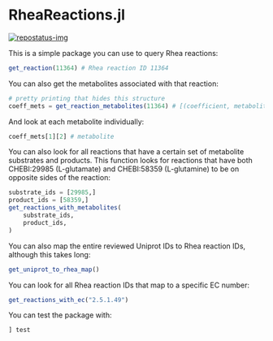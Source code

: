 # RheaReactions.jl
[repostatus-url]: https://www.repostatus.org/#active
[repostatus-img]: https://www.repostatus.org/badges/latest/active.svg

[![repostatus-img]][repostatus-url]

This is a simple package you can use to query Rhea reactions:
```julia
get_reaction(11364) # Rhea reaction ID 11364
```
You can also get the metabolites associated with that reaction:
```julia
# pretty printing that hides this structure
coeff_mets = get_reaction_metabolites(11364) # [(coefficient, metabolite), ...]
```
And look at each metabolite individually:
```julia
coeff_mets[1][2] # metabolite
```
You can also look for all reactions that have a certain set of metabolite
substrates and products. This function looks for reactions that have both
CHEBI:29985 (L-glutamate) and CHEBI:58359 (L-glutamine) to be on opposite sides
of the reaction:
```julia
substrate_ids = [29985,]
product_ids = [58359,]
get_reactions_with_metabolites(
    substrate_ids,
    product_ids,
)
```
You can also map the entire reviewed Uniprot IDs to Rhea reaction IDs, although this takes long:
```julia
get_uniprot_to_rhea_map()
```
You can look for all Rhea reaction IDs that map to a specific EC number:
```julia
get_reactions_with_ec("2.5.1.49")
```
You can test the package with:
```julia
] test
```

